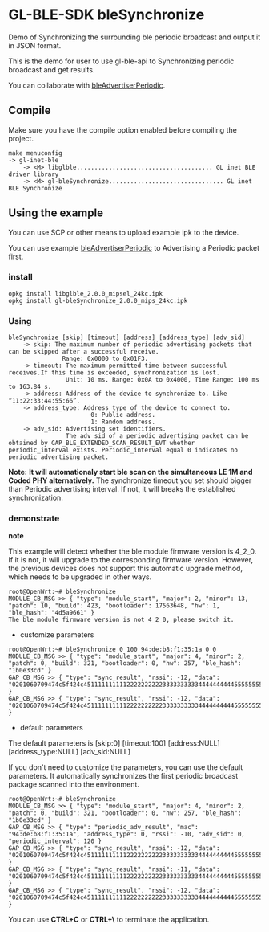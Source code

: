 # GL-BLE-SDK     bleSynchronize

Demo of Synchronizing the surrounding ble periodic broadcast and output it in JSON format.

This is the demo for user to use gl-ble-api to Synchronizing  periodic broadcast and get results.

You can collaborate with [bleAdvertiserPeriodic](../bleAdvertiserPeriodic/README.md).



## Compile

Make sure you have the compile option enabled before compiling the project.

```
make menuconfig
-> gl-inet-ble
	-> <M> libglble...................................... GL inet BLE driver library
	-> <M> gl-bleSynchronize................................ GL inet BLE Synchronize 
```



## Using the example

You can use SCP or other means to upload example ipk to the device.

You can use example [bleAdvertiserPeriodic](../bleAdvertiserPeriodic/README.md) to Advertising a Periodic packet first. 



### install

```shell
opkg install libglble_2.0.0_mipsel_24kc.ipk 
opkg install gl-bleSynchronize_2.0.0_mips_24kc.ipk
```



### Using

```shell
bleSynchronize [skip] [timeout] [address] [address_type] [adv_sid]
	-> skip: The maximum number of periodic advertising packets that can be skipped after a successful receive.
               Range: 0x0000 to 0x01F3.
	-> timeout: The maximum permitted time between successful receives.If this time is exceeded, synchronization is lost. 
				Unit: 10 ms. Range: 0x0A to 0x4000, Time Range: 100 ms to 163.84 s.
	-> address: Address of the device to synchronize to. Like “11:22:33:44:55:66”.
	-> address_type: Address type of the device to connect to.
                       0: Public address.
                       1: Random address.  
	-> adv_sid: Advertising set identifiers.
                The adv_sid of a periodic advertising packet can be obtained by GAP_BLE_EXTENDED_SCAN_RESULT_EVT whether 						periodic_interval exists. Periodic_interval equal 0 indicates no periodic advertising packet.
```

**Note:** **It will automationaly start ble scan on the simultaneous LE 1M and Coded PHY alternatively.** The synchronize timeout you set should bigger than Periodic advertising interval. If not, it will breaks the established synchronization. 



### demonstrate

**note**

This example will detect whether the ble module firmware version is 4_2_0. If it is not, it will upgrade to the corresponding firmware version. However, the previous devices does not support this automatic upgrade method, which needs to be upgraded in other ways.

```shell
root@OpenWrt:~# bleSynchronize 
MODULE_CB_MSG >> { "type": "module_start", "major": 2, "minor": 13, "patch": 10, "build": 423, "bootloader": 17563648, "hw": 1, "ble_hash": "4d5a9661" }
The ble module firmware version is not 4_2_0, please switch it.
```



- customize parameters 

```shell
root@OpenWrt:~# bleSynchronize 0 100 94:de:b8:f1:35:1a 0 0
MODULE_CB_MSG >> { "type": "module_start", "major": 4, "minor": 2, "patch": 0, "build": 321, "bootloader": 0, "hw": 257, "ble_hash": "1b0e33cd" }
GAP_CB_MSG >> { "type": "sync_result", "rssi": -12, "data": "0201060709474c5f424c45111111111122222222223333333333444444444455555555556666666666777777777788888888889999999999000000000011111111112222222222333333333344444444445555555555666666666677777777778888888888999999999900000000001111111111222222222233333333334444444444555555555566666666667777777777888888888899999999990000000000111111111122222222223333333333444444444455555555556666666666777777777788888888889999999999000000000011111111112222222222333333333344" }
GAP_CB_MSG >> { "type": "sync_result", "rssi": -12, "data": "0201060709474c5f424c45111111111122222222223333333333444444444455555555556666666666777777777788888888889999999999000000000011111111112222222222333333333344444444445555555555666666666677777777778888888888999999999900000000001111111111222222222233333333334444444444555555555566666666667777777777888888888899999999990000000000111111111122222222223333333333444444444455555555556666666666777777777788888888889999999999000000000011111111112222222222333333333344" }
```

- default parameters

The default parameters is [skip:0] [timeout:100] [address:NULL] [address_type:NULL] [adv_sid:NULL]

If you don't need to customize the parameters, you can use the default parameters. It automatically synchronizes the first periodic broadcast package scanned into the environment.

```shell
root@OpenWrt:~# bleSynchronize 
MODULE_CB_MSG >> { "type": "module_start", "major": 4, "minor": 2, "patch": 0, "build": 321, "bootloader": 0, "hw": 257, "ble_hash": "1b0e33cd" }
GAP_CB_MSG >> { "type": "periodic_adv_result", "mac": "94:de:b8:f1:35:1a", "address_type": 0, "rssi": -10, "adv_sid": 0, "periodic_interval": 120 }
GAP_CB_MSG >> { "type": "sync_result", "rssi": -12, "data": "0201060709474c5f424c45111111111122222222223333333333444444444455555555556666666666777777777788888888889999999999000000000011111111112222222222333333333344444444445555555555666666666677777777778888888888999999999900000000001111111111222222222233333333334444444444555555555566666666667777777777888888888899999999990000000000111111111122222222223333333333444444444455555555556666666666777777777788888888889999999999000000000011111111112222222222333333333344" }
GAP_CB_MSG >> { "type": "sync_result", "rssi": -11, "data": "0201060709474c5f424c45111111111122222222223333333333444444444455555555556666666666777777777788888888889999999999000000000011111111112222222222333333333344444444445555555555666666666677777777778888888888999999999900000000001111111111222222222233333333334444444444555555555566666666667777777777888888888899999999990000000000111111111122222222223333333333444444444455555555556666666666777777777788888888889999999999000000000011111111112222222222333333333344" }
GAP_CB_MSG >> { "type": "sync_result", "rssi": -12, "data": "0201060709474c5f424c45111111111122222222223333333333444444444455555555556666666666777777777788888888889999999999000000000011111111112222222222333333333344444444445555555555666666666677777777778888888888999999999900000000001111111111222222222233333333334444444444555555555566666666667777777777888888888899999999990000000000111111111122222222223333333333444444444455555555556666666666777777777788888888889999999999000000000011111111112222222222333333333344" }
```

You can use **CTRL+C** or **CTRL+\\** to terminate the application.

